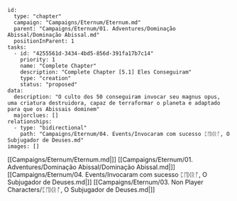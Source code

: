
```RpgManager4
id: 
  type: "chapter"
  campaign: "Campaigns/Eternum/Eternum.md"
  parent: "Campaigns/Eternum/01. Adventures/Dominação Abissal/Dominação Abissal.md"
  positionInParent: 1
tasks: 
  - id: "4255561d-3434-4bd5-856d-391fa17b7c14"
    priority: 1
    name: "Complete Chapter"
    description: "Complete Chapter [5.1] Eles Conseguiram"
    type: "creation"
    status: "proposed"
data: 
  description: "O culto dos 50 conseguiram invocar seu magnus opus, uma criatura destruidora, capaz de terraformar o planeta e adaptado para que os Abissais dominem"
  majorclues: []
relationships: 
  - type: "bidirectional"
    path: "Campaigns/Eternum/04. Events/Invocaram com sucesso ᛈᛖᛞᚱᚩ, O Subjugador de Deuses.md"
images: []
```

[[Campaigns/Eternum/Eternum.md|]]
[[Campaigns/Eternum/01. Adventures/Dominação Abissal/Dominação Abissal.md|]]
[[Campaigns/Eternum/04. Events/Invocaram com sucesso ᛈᛖᛞᚱᚩ, O Subjugador de Deuses.md|]]
[[Campaigns/Eternum/03. Non Player Characters/ᛈᛖᛞᚱᚩ, O Subjugador de Deuses.md|]]